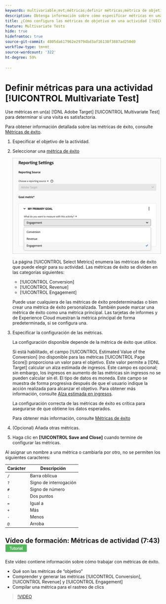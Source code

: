 ```yaml
---
keywords: multivariable;mvt;métricas;definir métricas;métrica de objetivo;configuración de actividades;métrica de éxito;conversión;ingresos;participación
description: Obtenga información sobre cómo especificar métricas en una actividad  [!DNL Adobe Target] [!UICONTROL Multivariate Test] para determinar si una visita es satisfactoria, como [!UICONTROL Conversion], [!UICONTROL Revenue] y [!UICONTROL Engagement].
title: ¿Cómo configuro las métricas de objetivo en una actividad [!UICONTROL Multivariate Test] (MVT)?
feature: Multivariate Tests
hide: true
hidefromtoc: true
source-git-commit: 4805da617962e29794bd3af16138f3887ad250d0
workflow-type: tm+mt
source-wordcount: '322'
ht-degree: 59%

---
```


# Definir métricas para una actividad [!UICONTROL Multivariate Test]

Use métricas en un(a) [!DNL Adobe Target] [!UICONTROL Multivariate Test] para determinar si una visita es satisfactoria.

Para obtener información detallada sobre las métricas de éxito, consulte [Métricas de éxito](/help/main/c-activities/r-success-metrics/success-metrics.md#reference_D011575C85DA48E989A244593D9B9924).

1. Especificar el objetivo de la actividad.
1. Seleccionar una [métrica de éxito](/help/main/c-activities/r-success-metrics/success-metrics.md#reference_D011575C85DA48E989A244593D9B9924)

   ![Lista Definir métricas](/help/main/c-activities/c-multivariate-testing/t-create-multivariate-test/assets/mvt_metrics-list-new.png)

   La página [!UICONTROL Select Metrics] enumera las métricas de éxito que puede elegir para su actividad. Las métricas de éxito se dividen en las categorías siguientes:

   * [!UICONTROL Conversion]
   * [!UICONTROL Revenue]
   * [!UICONTROL Engagement]

   Puede usar cualquiera de las métricas de éxito predeterminadas o bien crear una métrica de éxito personalizada. También puede marcar una métrica de éxito como una métrica principal. Las tarjetas de informes y de Experience Cloud muestran la métrica principal de forma predeterminada, si se configura una.

1. Especificar la configuración de las métricas.

   La configuración disponible depende de la métrica de éxito que utilice.

   Si está habilitado, el campo [!UICONTROL Estimated Value of the Conversion] (no disponible para las métricas [!UICONTROL Page Score]) proporciona un valor para el objetivo. Este valor permite a [!DNL Target] calcular un alza estimada de ingresos. Este campo es opcional; sin embargo, los ingresos en aumento de las métricas sin ingresos no se pueden calcular sin él. El tipo de datos es moneda. Este campo se muestra de forma progresiva después de que el usuario indique la acción realizada para alcanzar el objetivo. Para obtener más información, consulte [Alza estimada en ingresos](/help/main/administrating-target/r-target-account-preferences/estimating-lift-in-revenue.md).

   La configuración correcta de las métricas de éxito es crítica para asegurarse de que obtiene los datos esperados.

   Para obtener más información, consulte [Métricas de éxito](/help/main/c-activities/r-success-metrics/success-metrics.md#reference_D011575C85DA48E989A244593D9B9924)

1. (Opcional) Añada otras métricas.
1. Haga clic en **[!UICONTROL Save and Close]** cuando termine de configurar las métricas.

Al asignar un nombre a una métrica o cambiarla por otro, no se permiten los siguientes caracteres:

| Carácter | Descripción |
|--- |--- |
| `/` | Barra oblicua |
| `?` | Signo de interrogación |
| `#` | Signo de número |
| `:` | Dos puntos |
| `=` | Igual a |
| `+` | Más |
| `-` | Menos |
| `@` | Arroba |

## Vídeo de formación: Métricas de actividad (7:43) ![Distintivo de tutorial](/help/main/assets/tutorial.png)

Este vídeo contiene información sobre cómo trabajar con métricas de éxito.

* Qué son las métricas de “objetivo”
* Comprender y generar las métricas [!UICONTROL Conversion], [!UICONTROL Revenue] y [!UICONTROL Engagement]
* Compilar una métrica para el rastreo de clics

>[!VIDEO](https://video.tv.adobe.com/v/17380)
